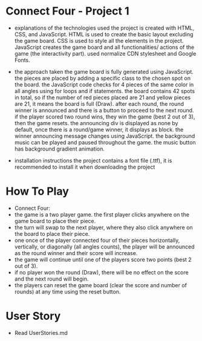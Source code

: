 # Connect Four - Project 1

* explanations of the technologies used
the project is created with HTML, CSS, and JavaScript.
HTML is used to create the basic layout excluding the game board. CSS is used to style all the elements in the project. JavaScript creates the game board and all functionalities/ actions of the game (the interactivity part).
used normalize CDN stylesheet and Google Fonts.

* the approach taken
the game board is fully generated using JavaScript.
the pieces are placed by adding a specific class to the chosen spot on the board.
the JavaScript code checks for 4 pieces of the same color in all angles using for loops and if statements.
the board contains 42 spots in total, so if the number of red pieces placed are 21 and yellow pieces are 21, it means the board is full (Draw).
after each round, the round winner is announced and there is a button to proceed to the next round.
if the player scored two round wins, they win the game (best 2 out of 3), then the game resets.
the announcing div is displayed as none by default, once there is a round/game winner, it displays as block.
the winner announcing message changes using JavaScript.
the background music can be played and paused throughout the game.
the music button has background gradient animation.

* installation instructions
the project contains a font file (.ttf), it is recommended to install it when downloading the project


# How To Play

* Connect Four:
* the game is a two player game. the first player clicks anywhere on the game board to place their piece.
* the turn will swap to the next player, where they also click anywhere on the board to place their piece.
* one once of the player connected four of their pieces horizontally, vertically, or diagonally (all angles counts), the player will be announced as the round winner and their score will increase.
* the game will continue until one of the players score two points (best 2 out of 3).
* if no player won the round (Draw), there will be no effect on the score and the next round will begin.
* the players can reset the game board (clear the score and number of rounds) at any time using the reset button. 


# User Story

* Read UserStories.md